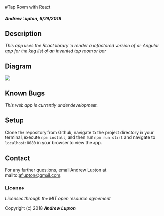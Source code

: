 #Tap Room with React
#### _Andrew Lupton, 6/29/2018_

## Description

_This app uses the React library to render a refactored version of an Angular app for the keg list of an invented tap room or bar_

## Diagram
<!-- <img src="src/assets/images/EpicodusTapRoom.jpg" width="100 height="10"> -->
![](src/assets/images/EpicodusTapRoom.jpg)

## Known Bugs
_This web app is currently under development._

## Setup

Clone the repository from Github, navigate to the project directory in your terminal, execute `npm install`, and then run `npm run start` and navigate to `localhost:8080` in your browser to view the app.

## Contact

For any further questions, email Andrew Lupton at mailto:aflupton@gmail.com.

### License

*Licensed through the MIT open resource agreement*

Copyright (c) 2018 **_Andrew Lupton_**
